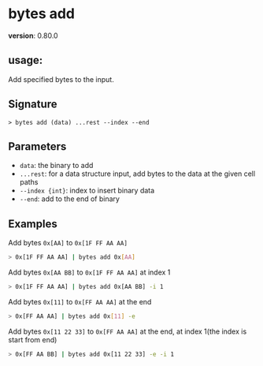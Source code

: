# bytes add

**version**: 0.80.0

## **usage**:

Add specified bytes to the input.

## Signature

`> bytes add (data) ...rest --index --end`

## Parameters

- `data`: the binary to add
- `...rest`: for a data structure input, add bytes to the data at the given cell paths
- `--index {int}`: index to insert binary data
- `--end`: add to the end of binary

## Examples

Add bytes `0x[AA]` to `0x[1F FF AA AA]`

```bash
> 0x[1F FF AA AA] | bytes add 0x[AA]
```

Add bytes `0x[AA BB]` to `0x[1F FF AA AA]` at index 1

```bash
> 0x[1F FF AA AA] | bytes add 0x[AA BB] -i 1
```

Add bytes `0x[11]` to `0x[FF AA AA]` at the end

```bash
> 0x[FF AA AA] | bytes add 0x[11] -e
```

Add bytes `0x[11 22 33]` to `0x[FF AA AA]` at the end, at index 1(the index is start from end)

```bash
> 0x[FF AA BB] | bytes add 0x[11 22 33] -e -i 1
```
